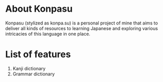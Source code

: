 # About Konpasu

Konpasu (stylized as konpa.su) is a personal project of mine that aims to deliver all kinds of resources to learning Japanese and exploring various intricacies of this language in one place.

# List of features

1. Kanji dictionary
2. Grammar dictionary
